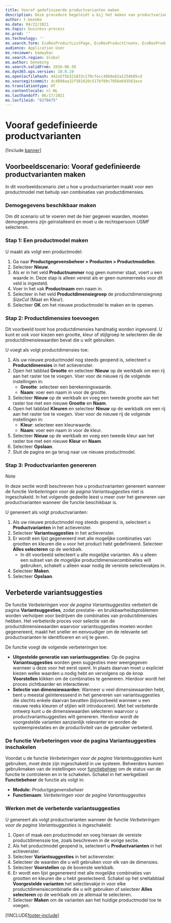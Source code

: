 ```yaml
---
title: Vooraf gedefinieerde productvarianten maken
description: Deze procedure begeleidt u bij het maken van productvarianten voor een productmodel met behulp van de combinaties van productdimensies.
author: t-benebo
ms.date: 04/22/2021
ms.topic: business-process
ms.prod: ''
ms.technology: ''
ms.search.form: EcoResProductListPage, EcoResProductCreate, EcoResProductDetails, EcoResProductMasterDimension, EcoResProductVariants, EcoResProductVariantSuggestions, EcoResProductVariantsPendingReleaseFormPart, EcoResProductVariantSuggestionsEnhanced
audience: Application User
ms.reviewer: kamaybac
ms.search.region: Global
ms.author: benebotg
ms.search.validFrom: 2016-06-30
ms.dyn365.ops.version: 10.0.19
ms.openlocfilehash: 442a5f5b321833c170cfecc4069e62a1254605cd
ms.sourcegitcommit: dc4898aa32f381620c517bf89c7856e693563ace
ms.translationtype: HT
ms.contentlocale: nl-NL
ms.lasthandoff: 06/17/2021
ms.locfileid: "6270475"
---
```

# <a name="predefined-product-variants"></a>Vooraf gedefinieerde productvarianten

[!include [banner](../../includes/banner.md)]

## <a name="example-scenario-create-predefined-product-variants"></a>Voorbeeldscenario: Vooraf gedefinieerde productvarianten maken

In dit voorbeeldscenario ziet u hoe u productvarianten maakt voor een productmodel met behulp van combinaties van productdimensies.

### <a name="make-demo-data-available"></a>Demogegevens beschikbaar maken

Om dit scenario uit te voeren met de hier gegeven waarden, moeten demogegevens zijn geïnstalleerd en moet u de rechtspersoon *USMF* selecteren.

### <a name="step-1-create-a-product-master"></a>Stap 1: Een productmodel maken

U maakt als volgt een productmodel:

1. Ga naar **Productgegevensbeheer > Producten > Productmodellen**.
1. Selecteer **Nieuw**.
1. Als er in het veld **Productnummer** nog geen nummer staat, voert u een waarde in. Deze stap is alleen vereist als er geen nummerreeks voor dit veld is ingesteld.
1. Voer in het vak **Productnaam** een naam in.
1. Selecteer in het veld **Productdimensiegroep** de productdimensiegroep *SizeCol* (Maat en Kleur).
1. Selecteer **OK** om het nieuwe productmodel te maken en te openen.

### <a name="step-2-add-product-dimensions"></a>Stap 2: Productdimensies toevoegen

Dit voorbeeld toont hoe productdimensies handmatig worden ingevoerd. U kunt er ook voor kiezen een grootte, kleur of stijlgroep te selecteren die de productdimensiewaarden bevat die u wilt gebruiken.

U voegt als volgt productdimensies toe:

1. Als uw nieuwe productmodel nog steeds geopend is, selecteert u **Productdimensies** in het actievenster.
1. Open het tabblad **Grootte** en selecteer **Nieuw** op de werkbalk om een rij aan het raster toe te voegen. Voer voor de nieuwe rij de volgende instellingen in:
    - **Grootte**: selecteer een berekeningswaarde.
    - **Naam**: voer een naam in voor de grootte.
1. Selecteer **Nieuw** op de werkbalk en voeg een tweede grootte aan het raster toe met een nieuwe **Grootte** en **Naam**.
1. Open het tabblad **Kleuren** en selecteer **Nieuw** op de werkbalk om een rij aan het raster toe te voegen. Voer voor de nieuwe rij de volgende instellingen in:
    - **Kleur**: selecteer een kleurwaarde.
    - **Naam**: voer een naam in voor de kleur.
1. Selecteer **Nieuw** op de werkbalk en voeg een tweede kleur aan het raster toe met een nieuwe **Kleur** en **Naam**.
1. Selecteer **Opslaan**.
1. Sluit de pagina en ga terug naar uw nieuwe productmodel.

### <a name="step-3-generate-product-variants"></a>Stap 3: Productvarianten genereren

> [!NOTE]
> In deze sectie wordt beschreven hoe u productvarianten genereert wanneer de functie *Verbeteringen voor de pagina Variantsuggesties* niet is ingeschakeld. In het volgende gedeelte leest u meer over het genereren van productvarianten wanneer die functie beschikbaar is.

U genereert als volgt productvarianten:

1. Als uw nieuwe productmodel nog steeds geopend is, selecteert u **Productvarianten** in het actievenster.
1. Selecteer **Variantsuggesties** in het actievenster.
1. Er wordt een lijst gegenereerd met alle mogelijke combinaties van grootten en kleuren die u voor het product hebt gedefinieerd. Selecteer **Alles selecteren** op de werkbalk.
    - In dit voorbeeld selecteert u alle mogelijke varianten. Als u alleen een subset van de mogelijke productdimensiecombinaties wilt gebruiken, schakelt u alleen waar nodig de vereiste selectievakjes in.  
1. Selecteer **Maken**.
1. Selecteer **Opslaan**.

## <a name="improved-variant-suggestions"></a>Verbeterde variantsuggesties

De functie *Verbeteringen voor de pagina Variantsuggesties* verbetert de pagina **Variantsuggesties**, zodat prestatie- en bruikbaarheidsproblemen worden verholpen voor bedrijven die combinaties van productdimensies hebben. Het verbeterde proces voor selectie van de productdimensiewaarden waarvoor variantsuggesties moeten worden gegenereerd, maakt het sneller en eenvoudiger om de relevante set productvarianten te identificeren en vrij te geven.

De functie voegt de volgende verbeteringen toe:

- **Uitgestelde generatie van variantsuggesties**: Op de pagina **Variantsuggesties** worden geen suggesties meer weergegeven wanneer u deze voor het eerst opent. In plaats daarvan moet u expliciet kiezen welke waarden u nodig hebt en vervolgens op de knop **Voorstellen** klikken om de combinaties te genereren. Hierdoor wordt het proces zichtbaarder en interactiever.
- **Selectie van dimensiewaarden**: Wanneer u veel dimensiewaarden hebt, bent u meestal geïnteresseerd in het genereren van variantsuggesties die slechts enkele daarvan bevatten (bijvoorbeeld wanneer u een nieuwe reeks kleuren of stijlen wilt introduceren). Met het verbeterde ontwerp kunt u de dimensiewaarden selecteren waarvoor u productvariantsuggesties wilt genereren. Hierdoor wordt de voorgestelde varianten aanzienlijk relevanter en worden de systeemprestaties en de productiviteit van de gebruiker verbeterd.

### <a name="turn-on-the-variant-suggestions-page-improvements-feature"></a>De functie Verbeteringen voor de pagina Variantsuggesties inschakelen

Voordat u de functie *Verbeteringen voor de pagina Variantsuggesties* kunt gebruiken, moet deze zijn ingeschakeld in uw systeem. Beheerders kunnen gebruikmaken van de instellingen voor [functiebeheer](../../../fin-ops-core/fin-ops/get-started/feature-management/feature-management-overview.md) om de status van de functie te controleren en in te schakelen. Schakel in het werkgebied **Functiebeheer** de functie als volgt in:

- **Module:** *Productgegevensbeheer*
- **Functienaam**: *Verbeteringen voor de pagina Variantsuggesties*

### <a name="work-with-the-improved-variant-suggestions"></a>Werken met de verbeterde variantsuggesties

U genereert als volgt productvarianten wanneer de functie *Verbeteringen voor de pagina Variantsuggesties* is ingeschakeld:

1. Open of maak een productmodel en voeg hieraan de vereiste productdimenssie toe, zoals beschreven in de vorige sectie.
1. Als het productmodel geopend is, selecteert u **Productvarianten** in het actievenster.
1. Selecteer **Variantsuggesties** in het actievenster.
1. Selecteer de waarden die u wilt gebruiken voor elk van de dimensies.
1. Selecteer **Voorstellen** op de bovenste werkbalk.
1. Er wordt een lijst gegenereerd met alle mogelijke combinaties van grootten en kleuren die u hebt geselecteerd. Schakel op het sneltabblad **Voorgestelde varianten** het selectievakje in voor elke productdimensiecombinatie die u wilt gebruiken of selecteer **Alles selecteren** op de werkbalk om ze allemaal te selecteren.  
1. Selecteer **Maken** om de varianten aan het huidige productmodel toe te voegen.

[!INCLUDE[footer-include](../../../includes/footer-banner.md)]
